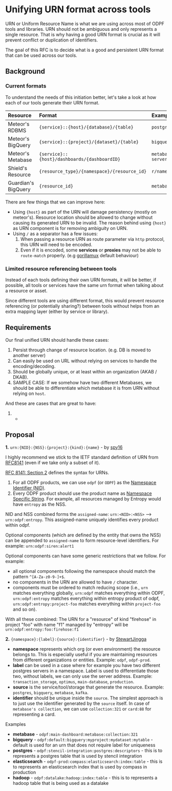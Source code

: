 # Unifying URN format across tools

URN or Uniform Resource Name is what we are using across most of ODPF tools and libraries. URN should not be ambiguous and only represents a single resource. That is why having a good URN format is crucial as it will prevent conflict or duplication of identifiers.

The goal of this RFC is to decide what is a good and persistent URN format that can be used across our tools.

## Background

### Current formats

To understand the needs of this initiation better, let's take a look at how each of our tools generate their URN format.

| Resource            | Format                                       | Example                                            |
| :------             | :----                                        | :-----                                             |
| Meteor's RDBMS      | `{service}::{host}/{database}/{table}`       | `postgres::10.283.86.19:5432/user_db/user_role`    |
| Meteor's BigQuery   | `{service}::{project}/{dataset}/{table}`     | `bigquery::odpf-prod/datamart/daily_booking`       |
| Meteor's Metabase   | `{service}::{host}/dashboards/{dashboardID}` | `metabase::my-metabase-server.com/dashboards/872`  |
| Shield's Resource   | `{resource_type}/{namespace}/{resource_id}`  | `r/namespace-id/resource-name`                     |
| Guardian's BigQuery | `{resource_id}`                              | `metabase:293`                                     |

There are few things that we can improve here:

- Using `{host}` as part of the URN will damage persistency (mostly on meteor's). Resource location should be allowed to change without causing its generated URN to be invalid. The reason behind using `{host}` as URN component is for removing ambiguity on URN.
- Using `/` as a separator has a few issues:
    1. When passing a resource URN as route parameter via `http` protocol, this URN will need to be encoded.
    2. Even if it is encoded, some **services** or **proxies** may not be able to `route-match` properly. (e.g [gorillamux](https://github.com/gorilla/mux/issues/639) default behaviour)

### Limited resource referencing between tools

Instead of each tools defining their own URN formats, it will be better, if possible, all tools or services have the same urn format when talking about a resource or asset.

Since different tools are using different format, this would prevent resource referencing (or potentially sharing?) between tools without helps from an extra mapping layer (either by service or library).

## Requirements

Our final unified URN should handle these cases:
1. Persist through change of resource location. (e.g. DB is moved to another server)
2. Can easily be used on URL without relying on services to handle the encoding/decoding.
3. Should be globally unique, or at least within an organization (AKAB / DKAB).
4. SAMPLE CASE: If we somehow have two different Metabases, we should be able to differentiate which metabase it is from URN without relying on `host`.

And these are cases that are great to have:
1. -

## Proposal

**1.** `urn:{NID}:{NSS}:{project}:{kind}:{name}` - by [spy16](https://github.com/spy16)

I highly recommend we stick to the IETF standard definition of URN from [RFC8141](https://datatracker.ietf.org/doc/html/rfc8141) (even if we take only a subset of it). 

[RFC 8141: Section 2](https://datatracker.ietf.org/doc/html/rfc8141#section-2) defines the syntax for URNs.

1. For all ODPF products, we can use `odpf` (or `ODPF`) as the [Namespace Identifier (NID)](https://datatracker.ietf.org/doc/html/rfc8141#section-2.1).
2. Every ODPF product should use the product name as [Namespace Specific String](https://datatracker.ietf.org/doc/html/rfc8141#section-2.2). For example, all resources managed by Entropy would have `entropy` as the NSS. 

NID and NSS combined forms the `assigned-name`: `urn:<NID>:<NSS>` --> `urn:odpf:entropy`. This assigned-name uniquely identifies every product within odpf.

Optional components (which are defined by the entity that owns the NSS) can be appended to `assigned-name` to form resource-level identifiers. For example: `urn:odpf:siren:alert1`

Optional components can have some generic restrictions that we follow. For example:
* all optional components following the namespace should match the pattern `^[A-Za-z0-9-]+$`.  
* no components in the URN are allowed to have `/` character.
* components must be ordered to match reducing scope (i.e., `urn` matches everything globally, `urn:odpf` matches everything within ODPF, `urn:odpf:entropy` matches everything within entropy product of odpf, `urn:odpf:entropy:project-foo` matches everything within `project-foo` and so on).  

With all these combined: The URN for  a "resource"  of kind "firehose" in project "foo" with name "f1" managed by "entropy" will be `urn:odpf:entropy:foo:firehose:f1`


**2.** `{namespace}:{label}:{source}:{identifier}` - by [StewartJingga](https://github.com/StewartJingga)

- **namespace** represents which org (or even environment) the resource belongs to. This is especially useful if you are maintaining resources from different organizations or entities. Example: `odpf`, `odpf-prod`.
- **label** can be used in a case where for example you have two different postgres servers in a namespace. Label is used to differentiate those two, without labels, we can only use the server address. Example: `transaction_storage`, `optimus`, `main-database`, `production`.
- **source** is the service/tool/storage that generate the resource. Example: `postgres`, `bigquery`, `metabase`, `kafka`.
- **identifier** should be unique inside the `source`. The simplest approach is to just use the identifier generated by the `source` itself. In case of `metabase's collection`, we can use `collection:321` or `card:88` for representing a card.

Examples

- **metabase** - `odpf:main-dashboard:metabase:collection:321`
- **bigquery** - `odpf:default:bigquery:myproject:mydataset:mytable` - default is used for an urn that does not require label for uniqueness
- **postgres** - `odpf:stencil-integration:postgres:descriptors` - this is to represents a postgres table that is used by stencil integration
- **elasticsearch** - `odpf-prod:compass:elasticsearch:index:table` - this is to represents an elasticsearch index that is used by compass in production
- **hadoop** - `odpf:datalake:hadoop:index:table` - this is to represents a hadoop table that is being used as a datalake
